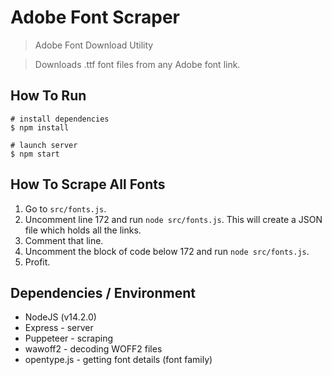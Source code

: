 # Adobe Font Scraper
> Adobe Font Download Utility

> Downloads .ttf font files from any Adobe font link.

## How To Run
```
# install dependencies
$ npm install

# launch server
$ npm start
```

## How To Scrape All Fonts

1. Go to `src/fonts.js`.
2. Uncomment line 172 and run `node src/fonts.js`. This will create a JSON file which holds all the links.
3. Comment that line.
4. Uncomment the block of code below 172 and run `node src/fonts.js`.
5. Profit.

## Dependencies / Environment

- NodeJS (v14.2.0)
- Express - server
- Puppeteer - scraping
- wawoff2 - decoding WOFF2 files
- opentype.js - getting font details (font family)


